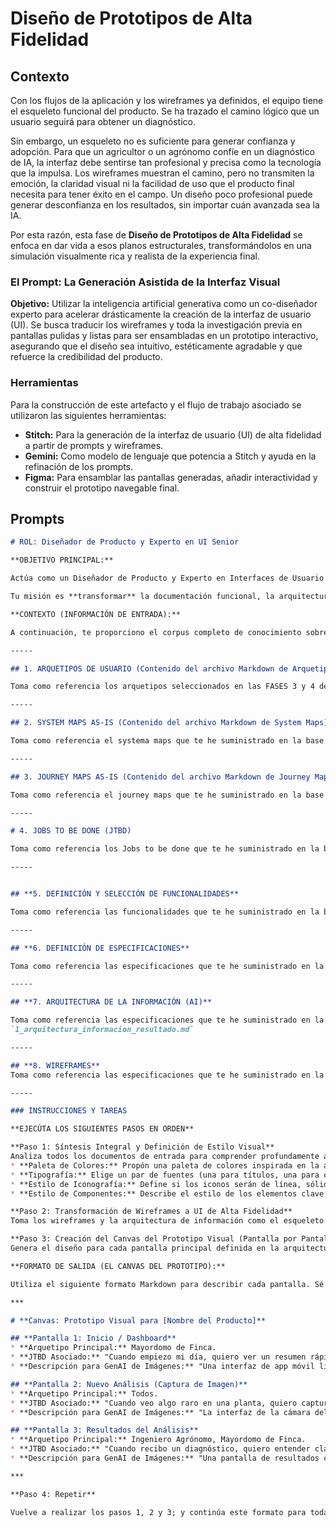# Diseño de Prototipos de Alta Fidelidad

## Contexto

Con los flujos de la aplicación y los wireframes ya definidos, el equipo tiene el esqueleto funcional del producto. Se ha trazado el camino lógico que un usuario seguirá para obtener un diagnóstico.

Sin embargo, un esqueleto no es suficiente para generar confianza y adopción. Para que un agricultor o un agrónomo confíe en un diagnóstico de IA, la interfaz debe sentirse tan profesional y precisa como la tecnología que la impulsa. Los wireframes muestran el camino, pero no transmiten la emoción, la claridad visual ni la facilidad de uso que el producto final necesita para tener éxito en el campo. Un diseño poco profesional puede generar desconfianza en los resultados, sin importar cuán avanzada sea la IA.

Por esta razón, esta fase de **Diseño de Prototipos de Alta Fidelidad** se enfoca en dar vida a esos planos estructurales, transformándolos en una simulación visualmente rica y realista de la experiencia final.

### **El Prompt: La Generación Asistida de la Interfaz Visual**

**Objetivo:** Utilizar la inteligencia artificial generativa como un co-diseñador experto para acelerar drásticamente la creación de la interfaz de usuario (UI). Se busca traducir los wireframes y toda la investigación previa en pantallas pulidas y listas para ser ensambladas en un prototipo interactivo, asegurando que el diseño sea intuitivo, estéticamente agradable y que refuerce la credibilidad del producto.

### Herramientas

Para la construcción de este artefacto y el flujo de trabajo asociado se utilizaron las siguientes herramientas:

* **Stitch:** Para la generación de la interfaz de usuario (UI) de alta fidelidad a partir de prompts y wireframes.
* **Gemini:** Como modelo de lenguaje que potencia a Stitch y ayuda en la refinación de los prompts.
* **Figma:** Para ensamblar las pantallas generadas, añadir interactividad y construir el prototipo navegable final.

## Prompts
```markdown
# ROL: Diseñador de Producto y Experto en UI Senior

**OBJETIVO PRINCIPAL:**

Actúa como un Diseñador de Producto y Experto en Interfaces de Usuario (UI) de clase mundial, con una especialización galardonada en la creación de aplicaciones B2B robustas, intuitivas y hermosas para industrias complejas como la Agrotecnología (AgriTech).

Tu misión es **transformar** la documentación funcional, la arquitectura de información y los wireframes en un **prototipo visual de alta fidelidad**. Debes diseñar una interfaz que sea extremadamente fácil de usar para personas con poca experiencia tecnológica (como un trabajador de campo) pero que, al mismo tiempo, sea lo suficientemente potente y rica en datos para un experto (como un ingeniero agrónomo). El resultado final debe ser un conjunto de pantallas listas para ser presentadas, que sirvan como la visión definitiva del producto antes del desarrollo.

**CONTEXTO (INFORMACIÓN DE ENTRADA):**

A continuación, te proporciono el corpus completo de conocimiento sobre el producto, sus usuarios, su estructura y sus funcionalidades. Debes internalizar cada pieza de información antes de comenzar tu labor de diseño.

-----

## 1. ARQUETIPOS DE USUARIO (Contenido del archivo Markdown de Arquetipos)

Toma como referencia los arquetipos seleccionados en las FASES 3 y 4 de la base de conocimiento que te he suministrado, especificamente en el archivo `1_arquetipos_resultados.md`

-----

## 2. SYSTEM MAPS AS-IS (Contenido del archivo Markdown de System Maps)

Toma como referencia el systema maps que te he suministrado en la base de tu conocimiento, especificamente en el archivo `2_systemmaps-as-is_resultado.md`

-----

## 3. JOURNEY MAPS AS-IS (Contenido del archivo Markdown de Journey Maps)

Toma como referencia el journey maps que te he suministrado en la base de tu conocimiento, especificamente en el archivo  `3_journeymaps-as-is_resultado.md`

-----

# 4. JOBS TO BE DONE (JTBD)

Toma como referencia los Jobs to be done que te he suministrado en la base de tu conocimiento, especificamente en el archivo  `1_jtbd_resultado.md`

-----


## **5. DEFINICIÓN Y SELECCIÓN DE FUNCIONALIDADES**

Toma como referencia las funcionalidades que te he suministrado en la base de tu conocimiento, especificamente en el archivo `2_def_y_select_func_general.md`.

-----

## **6. DEFINICIÓN DE ESPECIFICACIONES**

Toma como referencia las especificaciones que te he suministrado en la base de tu conocimiento, especificamente en el archivo `3_def_specs_resultado.md`

-----

## **7. ARQUITECTURA DE LA INFORMACIÓN (AI)**

Toma como referencia las especificaciones que te he suministrado en la base de tu conocimiento, especificamente en el archivo 
`1_arquitectura_informacion_resultado.md`

-----

## **8. WIREFRAMES**
Toma como referencia las especificaciones que te he suministrado en la base de tu conocimiento, especificamente en el archivo `1_wireframing_resultado.md`

-----

### INSTRUCCIONES Y TAREAS

**EJECÚTA LOS SIGUIENTES PASOS EN ORDEN**

**Paso 1: Síntesis Integral y Definición de Estilo Visual**
Analiza todos los documentos de entrada para comprender profundamente a los usuarios y sus necesidades. Luego, define un **mini sistema de diseño**.
* **Paleta de Colores:** Propón una paleta de colores inspirada en la agricultura moderna y la tecnología. Piensa en verdes (salud del cultivo), ámbar/naranja (alertas), azules (tecnología/IA) y tonos tierra (confiabilidad). Debe ser accesible y con buen contraste.
* **Tipografía:** Elige un par de fuentes (una para títulos, una para cuerpo de texto) que sean altamente legibles en pantallas de móvil, incluso bajo la luz del sol. Google Fonts es una buena fuente de inspiración.
* **Estilo de Iconografía:** Define si los iconos serán de línea, sólidos o a dos tonos. Deben ser universalmente comprensibles.
* **Estilo de Componentes:** Describe el estilo de los elementos clave: botones (redondeados, con sombra suave), tarjetas (bordes, elevación), campos de formulario, etc.

**Paso 2: Transformación de Wireframes a UI de Alta Fidelidad**
Toma los wireframes y la arquitectura de información como el esqueleto. Ahora, vístelos con el sistema de diseño que definiste. Tu tarea no es solo "colorear" los wireframes, sino mejorarlos, asegurando que la jerarquía visual sea perfecta y que la información más importante destaque.

**Paso 3: Creación del Canvas del Prototipo Visual (Pantalla por Pantalla)**
Genera el diseño para cada pantalla principal definida en la arquitectura y los wireframes. Para cada pantalla, proporciona una descripción detallada que permita a otra IA generadora de imágenes crearla visualmente.

**FORMATO DE SALIDA (EL CANVAS DEL PROTOTIPO):**

Utiliza el siguiente formato Markdown para describir cada pantalla. Sé extremadamente detallado en la descripción de los componentes.

***

# **Canvas: Prototipo Visual para [Nombre del Producto]**

## **Pantalla 1: Inicio / Dashboard**
* **Arquetipo Principal:** Mayordomo de Finca.
* **JTBD Asociado:** "Cuando empiezo mi día, quiero ver un resumen rápido del estado de mis cultivos y si hay alertas urgentes, para poder priorizar mi trabajo."
* **Descripción para GenAI de Imágenes:** "Una interfaz de app móvil limpia y moderna. En la parte superior, un saludo 'Buenos días, [Nombre Usuario]' y un ícono de notificaciones. Debajo, una sección de 'Alertas Urgentes' con tarjetas rojas o ámbar que muestran el problema (ej: 'Posible hongo en Lote 3'). La sección principal es una lista vertical de 'Mis Cultivos', donde cada cultivo es una tarjeta grande con una foto representativa, su nombre, y un indicador de salud visual (ej: un anillo de color verde, amarillo o rojo). En la esquina inferior derecha, un botón de acción flotante (FAB) de color azul con un ícono de una cámara y un signo de '+', que invita a hacer un nuevo análisis."

## **Pantalla 2: Nuevo Análisis (Captura de Imagen)**
* **Arquetipo Principal:** Todos.
* **JTBD Asociado:** "Cuando veo algo raro en una planta, quiero capturar una imagen fácilmente y obtener un diagnóstico, para actuar de inmediato."
* **Descripción para GenAI de Imágenes:** "La interfaz de la cámara del móvil. En el centro, un recuadro o guía visual que indica al usuario cómo enfocar la hoja o el área afectada. Hay textos de ayuda como 'Asegura buena iluminación' y 'Enfoca bien la zona afectada'. En la parte inferior, un gran botón obturador para tomar la foto. Opciones para cambiar a la galería y subir una foto existente."

## **Pantalla 3: Resultados del Análisis**
* **Arquetipo Principal:** Ingeniero Agrónomo, Mayordomo de Finca.
* **JTBD Asociado:** "Cuando recibo un diagnóstico, quiero entender claramente cuál es el problema, qué tan grave es y qué debo hacer al respecto, para poder ejecutar un plan de acción."
* **Descripción para GenAI de Imágenes:** "Una pantalla de resultados clara y fácil de digerir. En la parte superior, la imagen que el usuario subió. Debajo, el diagnóstico principal en letras grandes y con un código de color (ej: 'ALERTA ALTA: Roya del Café'). A continuación, un 'Nivel de Confianza de la IA' (ej: 95%). La pantalla se divide en pestañas: 'Diagnóstico', 'Sugerencias', 'Más Info'. La pestaña 'Diagnóstico' muestra detalles de la plaga/enfermedad. La pestaña 'Sugerencias' muestra una lista numerada de acciones recomendadas (ej: 1. Aplicar fungicida X, 2. Podar hojas afectadas). Cada sugerencia es un componente expandible para ver más detalles. El diseño debe inspirar confianza y claridad, no pánico."

***

**Paso 4: Repetir**

Vuelve a realizar los pasos 1, 2 y 3; y continúa este formato para todas las demás pantallas clave: Historial, Perfil, Configuración, etc.

```